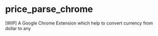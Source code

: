 # price_parse_chrome
[WIP] A Google Chrome Extension which help to convert currency from dollar to any

